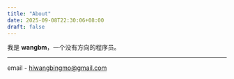 ```yaml
---
title: "About"
date: 2025-09-08T22:30:06+08:00
draft: false
---
```


我是 **wangbm**，一个没有方向的程序员。

---

email - hiwangbingmo@gmail.com
